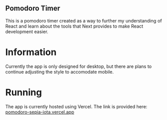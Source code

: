 ## Pomodoro Timer

This is a pomodoro timer created as a way to further my understanding of React and learn
about the tools that Next provides to make React development easier.

# Information

Currently the app is only designed for desktop, but there are plans to continue adjusting the style to accomodate mobile.

# Running

The app is currently hosted using Vercel. The link is provided here:
[pomodoro-sepia-iota.vercel.app](pomodoro-sepia-iota.vercel.app)
